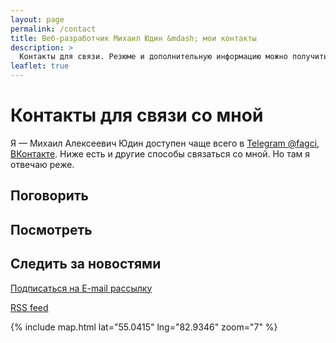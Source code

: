 ```yaml
---
layout: page
permalink: /contact
title: Веб-разработчик Михаил Юдин &mdash; мои контакты
description: >
  Контакты для связи. Резюме и дополнительную информацию можно получить, связавшись со мной.
leaflet: true
---
```


# Контакты для связи со мной

Я &mdash; Михаил Алексеевич Юдин доступен чаще всего в [Telegram @fagci](https://t.me/{{site.username.telegram}}), [ВКонтакте](https://vk.com/{{site.username.vk}}). Ниже есть и другие способы связаться со мной. Но там я отвечаю реже.

## Поговорить

<div class="contact-icons">
<a title="Telegram" href="https://t.me/{{site.username.telegram}}"><span class="iconify soc-i" data-icon="uil:telegram"></span></a>
<a title="VKontakte" href="https://vk.com/{{site.username.vk}}"><span class="iconify soc-i" data-icon="mdi-vk-circle" ></span></a>
<a title="Twitter" href="https://twitter.com/{{site.username.twitter}}"><span class="iconify soc-i" data-icon="mdi-twitter-circle"></span></a>
<a title="Facebook" href="https://www.facebook.com/{{site.username.facebook}}" data-proofer-ignore><span class="iconify soc-i" data-icon="mdi-facebook"></span></a>
<a title="ICQ" href="https://icq.im/{{site.username.icq}}"><span class="iconify soc-i" data-icon="brandico:icq" ></span></a>
<a title="Skype" href="skype:{{site.username.skype}}?chat"><span class="iconify soc-i" data-icon="mdi-skype" ></span></a>
<a title="E-mail" href="mailto:&#102;&#097;&#103;&#099;&#105;&#046;&#110;&#115;&#107;&#064;&#103;&#109;&#097;&#105;&#108;&#046;&#099;&#111;&#109;"><span class="iconify soc-i" data-icon="mdi-email"></span></a>
</div>

## Посмотреть

<div class="contact-icons">
<a title="Github" href="https://github.com/{{site.username.github}}"><span class="iconify soc-i" data-icon="mdi-github-circle" ></span></a>
<a title="YouTube" href="https://www.youtube.com/channel/UCgziLhBbQPGSQedqMKBR9Xw?view_as=subscriber"><span class="iconify soc-i" data-icon="mdi-youtube" ></span></a>
<a title="StackOverflow" href="https://stackoverflow.com/users/7667774/%D0%9C%D0%B8%D1%85%D0%B0%D0%B8%D0%BB-%D0%AE%D0%B4%D0%B8%D0%BD?tab=profile"><span class="iconify soc-i" data-icon="mdi-stackoverflow" ></span></a>
<a title="Pinterest" href="https://www.pinterest.ru/{{site.username.pinterest}}/"><span class="iconify soc-i" data-icon="mdi-pinterest" ></span></a>
</div>

## Следить за новостями

<a href="/subscribe"><span class="iconify soc-i" data-icon="mdi-email"></span> Подписаться на E-mail рассылку</a>

<a href ="/feed.xml"><span class="iconify soc-i" data-icon="mdi-rss"></span> RSS feed</a>

{% include map.html lat="55.0415" lng="82.9346" zoom="7" %}
